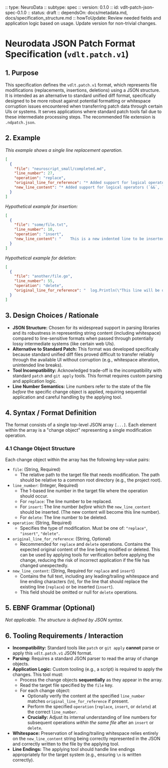:: type: NeuroData
:: subtype: spec
:: version: 0.1.0
:: id: vdlt-patch-json-spec-0.1.0
:: status: draft
:: dependsOn: docs/metadata.md, docs/specification_structure.md
:: howToUpdate: Review needed fields and application logic based on usage. Update version for non-trivial changes.

# Neurodata JSON Patch Format Specification (`vdlt.patch.v1`)

## 1. Purpose

This specification defines the `vdlt.patch.v1` format, which represents file modifications (replacements, insertions, deletions) using a JSON structure. It is intended as an alternative to standard unified diff format, specifically designed to be more robust against potential formatting or whitespace corruption issues encountered when transferring patch data through certain UIs or systems. It serves applications where standard patch tools fail due to these intermediate processing steps. The recommended file extension is `.ndpatch.json`.

## 2. Example

*This example shows a single line replacement operation.*

```json
[
  {
    "file": "neuroscript_small/completed.md",
    "line_number": 27,
    "operation": "replace",
    "original_line_for_reference": "* Added support for logical operators (`&&`, `||`, `!`) in evaluation logic [cite: uploaded:neuroscript/pkg/core/evaluation_logic.go] and operator evaluation [cite: uploaded:neuroscript/pkg/core/evaluation_operators.go]",
    "new_line_content": "* Added support for logical operators (`&&`, `||`, `!`) in evaluation logic [evaluation_logic.go](../pkg/core/evaluation_logic.go) and operator evaluation [evaluation_operators.go](../pkg/core/evaluation_operators.go)"
  }
]
```

*Hypothetical example for insertion:*

```json
[
  {
    "file": "some/file.txt",
    "line_number": 10,
    "operation": "insert",
    "new_line_content": "    This is a new indented line to be inserted before original line 10."
  }
]
```

*Hypothetical example for deletion:*

```json
[
  {
    "file": "another/file.go",
    "line_number": 55,
    "operation": "delete",
    "original_line_for_reference": "  log.Println(\"This line will be deleted\")"
  }
]
```

## 3. Design Choices / Rationale

* **JSON Structure:** Chosen for its widespread support in parsing libraries and its robustness in representing string content (including whitespace) compared to line-sensitive formats when passed through potentially lossy intermediate systems (like certain web UIs).
* **Alternative to Standard Patch:** This format was developed specifically because standard unified diff files proved difficult to transfer reliably through the available UI without corruption (e.g., whitespace alteration, unintended line breaks).
* **Tool Incompatibility:** Acknowledged trade-off is the incompatibility with standard `patch` and `git apply` tools. This format requires custom parsing and application logic.
* **Line Number Semantics:** Line numbers refer to the state of the file *before* the specific change object is applied, requiring sequential application and careful handling by the applying tool.

## 4. Syntax / Format Definition

The format consists of a single top-level JSON array `[...]`. Each element within the array is a "change object" representing a single modification operation.

### 4.1 Change Object Structure

Each change object within the array has the following key-value pairs:

* `file`: (String, Required)
    * The relative path to the target file that needs modification. The path should be relative to a common root directory (e.g., the project root).
* `line_number`: (Integer, Required)
    * The 1-based line number in the target file where the operation should occur.
    * For `replace`: The line number to be replaced.
    * For `insert`: The line number *before* which the `new_line_content` should be inserted. (The new content will become this line number).
    * For `delete`: The line number to be deleted.
* `operation`: (String, Required)
    * Specifies the type of modification. Must be one of: `"replace"`, `"insert"`, `"delete"`.
* `original_line_for_reference`: (String, Optional)
    * Recommended for `replace` and `delete` operations. Contains the expected original content of the line being modified or deleted. This can be used by applying tools for verification before applying the change, reducing the risk of incorrect application if the file has changed unexpectedly.
* `new_line_content`: (String, Required for `replace` and `insert`)
    * Contains the full text, including any leading/trailing whitespace and line ending characters (\n), for the line that should replace the existing line (`replace`) or be inserted (`insert`).
    * This field should be omitted or null for `delete` operations.

## 5. EBNF Grammar (Optional)

*Not applicable. The structure is defined by JSON syntax.*

## 6. Tooling Requirements / Interaction

* **Incompatibility:** Standard tools like `patch` or `git apply` **cannot** parse or apply this `vdlt.patch.v1` JSON format.
* **Parsing:** Requires a standard JSON parser to read the array of change objects.
* **Application Logic:** Custom tooling (e.g., a script) is required to apply the changes. This tool must:
    * Process the change objects **sequentially** as they appear in the array.
    * Read the target file specified by the `file` key.
    * For each change object:
        * Optionally verify the content at the specified `line_number` matches `original_line_for_reference` if present.
        * Perform the specified `operation` (`replace`, `insert`, or `delete`) at the correct `line_number`.
        * **Crucially:** Adjust its internal understanding of line numbers for subsequent operations *within the same file* after an `insert` or `delete`.
* **Whitespace:** Preservation of leading/trailing whitespace relies entirely on the `new_line_content` string being correctly represented in the JSON and correctly written to the file by the applying tool.
* **Line Endings:** The applying tool should handle line endings appropriately for the target system (e.g., ensuring `\n` is written correctly).